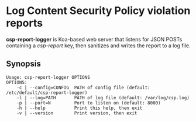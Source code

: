 # Log Content Security Policy violation reports

**csp-report-logger** is Koa-based web server that listens for JSON
POSTs containing a *csp-report* key, then sanitizes and writes the
report to a log file.

## Synopsis

    Usage: csp-report-logger OPTIONS
    OPTIONS:
        -c | --config=CONFIG  PATH of config file (default: /etc/default/csp-report-logger)
        -l | --log=PATH       PATH of log file (default: /var/log/csp.log)
        -p | --port=N         Port to listen on (default: 8080)
        -h | --help           Print this help, then exit
        -v | --version        Print version, then exit
